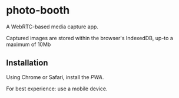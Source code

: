 # photo-booth

A WebRTC-based media capture app.

Captured images are stored within the browser's IndexedDB, up-to a maximum of 10Mb

## Installation

Using Chrome or Safari, install the *PWA*. 

For best experience: use a mobile device.
